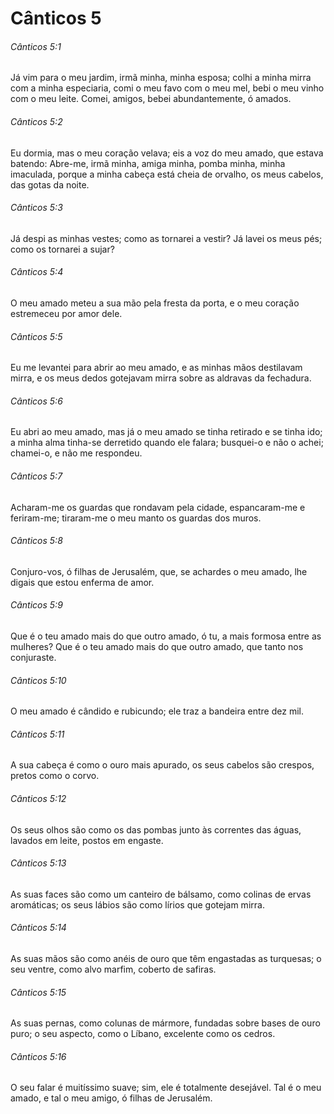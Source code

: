 # Cânticos 5

###### Cânticos 5:1

Já vim para o meu jardim, irmã minha, minha esposa; colhi a minha mirra com a minha especiaria, comi o meu favo com o meu mel, bebi o meu vinho com o meu leite. Comei, amigos, bebei abundantemente, ó amados.

###### Cânticos 5:2

Eu dormia, mas o meu coração velava; eis a voz do meu amado, que estava batendo: Abre-me, irmã minha, amiga minha, pomba minha, minha imaculada, porque a minha cabeça está cheia de orvalho, os meus cabelos, das gotas da noite.

###### Cânticos 5:3

Já despi as minhas vestes; como as tornarei a vestir? Já lavei os meus pés; como os tornarei a sujar?

###### Cânticos 5:4

O meu amado meteu a sua mão pela fresta da porta, e o meu coração estremeceu por amor dele.

###### Cânticos 5:5

Eu me levantei para abrir ao meu amado, e as minhas mãos destilavam mirra, e os meus dedos gotejavam mirra sobre as aldravas da fechadura.

###### Cânticos 5:6

Eu abri ao meu amado, mas já o meu amado se tinha retirado e se tinha ido; a minha alma tinha-se derretido quando ele falara; busquei-o e não o achei; chamei-o, e não me respondeu.

###### Cânticos 5:7

Acharam-me os guardas que rondavam pela cidade, espancaram-me e feriram-me; tiraram-me o meu manto os guardas dos muros.

###### Cânticos 5:8

Conjuro-vos, ó filhas de Jerusalém, que, se achardes o meu amado, lhe digais que estou enferma de amor.

###### Cânticos 5:9

Que é o teu amado mais do que outro amado, ó tu, a mais formosa entre as mulheres? Que é o teu amado mais do que outro amado, que tanto nos conjuraste.

###### Cânticos 5:10

O meu amado é cândido e rubicundo; ele traz a bandeira entre dez mil.

###### Cânticos 5:11

A sua cabeça é como o ouro mais apurado, os seus cabelos são crespos, pretos como o corvo.

###### Cânticos 5:12

Os seus olhos são como os das pombas junto às correntes das águas, lavados em leite, postos em engaste.

###### Cânticos 5:13

As suas faces são como um canteiro de bálsamo, como colinas de ervas aromáticas; os seus lábios são como lírios que gotejam mirra.

###### Cânticos 5:14

As suas mãos são como anéis de ouro que têm engastadas as turquesas; o seu ventre, como alvo marfim, coberto de safiras.

###### Cânticos 5:15

As suas pernas, como colunas de mármore, fundadas sobre bases de ouro puro; o seu aspecto, como o Líbano, excelente como os cedros.

###### Cânticos 5:16

O seu falar é muitíssimo suave; sim, ele é totalmente desejável. Tal é o meu amado, e tal o meu amigo, ó filhas de Jerusalém.

